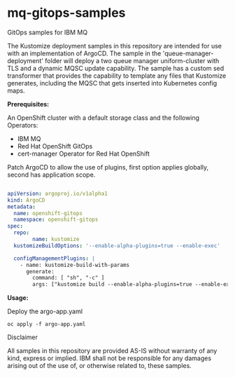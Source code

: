 # mq-gitops-samples
GitOps samples for IBM MQ

The Kustomize deployment samples in this repository are intended for use with an implementation of ArgoCD. The sample in the 'queue-manager-deployment' folder will deploy a two queue manager uniform-cluster with TLS and a dynamic MQSC update capability. The sample has a custom sed transformer that provides the capability to template any files that Kustomize generates, including the MQSC that gets inserted into Kubernetes config maps.

**Prerequisites:**

An OpenShift cluster with a default storage class and the following Operators:

- IBM MQ
- Red Hat OpenShift GitOps
- cert-manager Operator for Red Hat OpenShift

Patch ArgoCD to allow the use of plugins, first option applies globally, second has application scope.

```yaml

apiVersion: argoproj.io/v1alpha1
kind: ArgoCD
metadata:
  name: openshift-gitops
  namespace: openshift-gitops
spec:
  repo:
        name: kustomize
  kustomizeBuildOptions: '--enable-alpha-plugins=true --enable-exec'

  configManagementPlugins: |
    - name: kustomize-build-with-params
      generate:
        command: [ "sh", "-c" ]
        args: ["kustomize build --enable-alpha-plugins=true --enable-exec" ]


```

**Usage:**

Deploy the argo-app.yaml 

    oc apply -f argo-app.yaml


Disclaimer

All samples in this repository are provided AS-IS without warranty of any kind, express or implied.  IBM shall not be responsible for any damages arising out of the use of, or otherwise related to, these samples.
